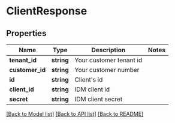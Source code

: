# ClientResponse

## Properties
Name | Type | Description | Notes
------------ | ------------- | ------------- | -------------
**tenant_id** | **string** | Your customer tenant id | 
**customer_id** | **string** | Your customer number | 
**id** | **string** | Client&#x27;s id | 
**client_id** | **string** | IDM client id | 
**secret** | **string** | IDM client secret | 

[[Back to Model list]](../../README.md#documentation-for-models) [[Back to API list]](../../README.md#documentation-for-api-endpoints) [[Back to README]](../../README.md)

